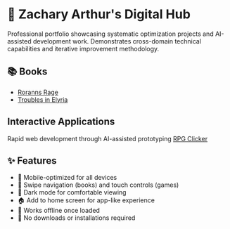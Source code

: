# 🎯 Zachary Arthur's Digital Hub

Professional portfolio showcasing systematic optimization projects and AI-assisted development work. Demonstrates cross-domain technical capabilities and iterative improvement methodology.

## 📚 Books

- [Roranns Rage](books/roranns_rage_reader.html)
- [Troubles in Elyria](books/elyria_reader.html)

## Interactive Applications
Rapid web development through AI-assisted prototyping
[RPG Clicker](games/index.html)

## ✨ Features

- 📱 Mobile-optimized for all devices
- 🔄 Swipe navigation (books) and touch controls (games)
- 🌙 Dark mode for comfortable viewing
- 🏠 Add to home screen for app-like experience
- 🔌 Works offline once loaded
- 🚀 No downloads or installations required
